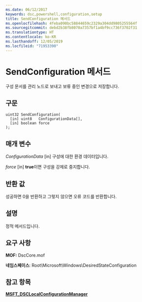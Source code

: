 ```yaml
---
ms.date: 06/12/2017
keywords: dsc,powershell,configuration,setup
title: SendConfiguration 메서드
ms.openlocfilehash: 4feba090bc58844659c2329a304dd9805255564f
ms.sourcegitcommit: debd2b38fb8070a7357bf1a4bf9cc736f3702f31
ms.translationtype: HT
ms.contentlocale: ko-KR
ms.lasthandoff: 12/05/2019
ms.locfileid: "71953390"
---
```

# <a name="sendconfiguration-method"></a>SendConfiguration 메서드

구성 문서를 관리 노드로 보내고 보류 중인 변경으로 저장합니다.

## <a name="syntax"></a>구문

```mof
uint32 SendConfiguration(
  [in] uint8   ConfigurationData[],
  [in] boolean force
);
```

## <a name="parameters"></a>매개 변수

*ConfigurationData* \[in\] 구성에 대한 환경 데이터입니다.

*force* \[in\] **true**이면 구성을 강제로 중지합니다.

## <a name="return-value"></a>반환 값

성공하면 0을 반환하고 그렇지 않으면 오류 코드를 반환합니다.

## <a name="remarks"></a>설명

정적 메서드입니다.

## <a name="requirements"></a>요구 사항

**MOF:** DscCore.mof

**네임스페이스**: Root\Microsoft\Windows\DesiredStateConfiguration

## <a name="see-also"></a>참고 항목

[**MSFT_DSCLocalConfigurationManager**](msft-dsclocalconfigurationmanager.md)
